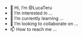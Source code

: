 - 👋 Hi, I’m @LucaTeru
- 👀 I’m interested in ...
- 🌱 I’m currently learning ...
- 💞️ I’m looking to collaborate on ...
- 📫 How to reach me ...

<!---
LucaTeru/LucaTeru is a ✨ special ✨ repository because its `README.md` (this file) appears on your GitHub profile.
You can click the Preview link to take a look at your changes.
--->
